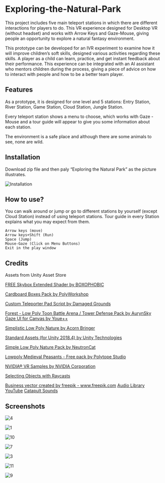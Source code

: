 # Exploring-the-Natural-Park
This project includes five main teleport stations in which there are different interactions for players to do. This VR experience designed for Desktop VR (without headset) and works with Arrow Keys and Gaze-Mouse, giving people an opportunity to explore a natural fantasy environment.

This prototype can be developed for an IVR experiment to examine how it will improve children’s soft skills, designed various activities regarding these skills. A player as a child can learn, practice, and get instant feedback about their performance. 
This experience can be integrated with an AI assistant who mentors children during the process, giving a piece of advice on how to interact with people and how to be a better team player. 

## Features
As a prototype, it is designed for one level and 5 stations: Entry Station, River Station, Game Station, Cloud Station, Jungle Station. 

Every teleport station shows a menu to choose, which works with Gaze -Mouse and a tour guide will appear to give you some information about each station.

The environment is a safe place and although there are some animals to see, none are wild. 

## Installation
Download zip file and then paly “Exploring the Natural Park” as the picture illustrates. 

![Installation](https://user-images.githubusercontent.com/46788927/104607571-34738080-5696-11eb-9725-f397cf8c0772.png)

## How to use?

You can walk around or jump or go to different stations by yourself (except Cloud Station) instead of using teleport stations. Tour guide in every Station explains what you may expect from them.

```
Arrow keys (move)
Arrow keys+Shift (Run)
Space (Jump)
Mouse-Gaze (Click on Menu Buttons)
Exit in the play window
```
## Credits

Assets from Unity Asset Store

[FREE Skybox Extended Shader by BOXOPHOBIC](https://assetstore.unity.com/packages/vfx/shaders/free-skybox-extended-shader-107400)

[Cardboard Boxes Pack by PolyWorkshop](https://assetstore.unity.com/packages/3d/props/cardboard-boxes-pack-30695)

[Custom Teleporter Pad Script by Damaged Grounds](https://assetstore.unity.com/packages/tools/custom-teleporter-pad-script-20098)

[Forest - Low Poly Toon Battle Arena / Tower Defense Pack by AurynSky](https://assetstore.unity.com/packages/3d/environments/forest-low-poly-toon-battle-arena-tower-defense-pack-100080)
[Gaze UI for Canvas by Youe++](https://assetstore.unity.com/packages/tools/gui/gaze-ui-for-canvas-70881)

[Simplistic Low Poly Nature by Acorn Bringer](https://assetstore.unity.com/packages/3d/environments/simplistic-low-poly-nature-93894)

[Standard Assets (for Unity 2018.4) by Unity Technologies](https://assetstore.unity.com/packages/essentials/asset-packs/standard-assets-for-unity-2018-4-32351)

[Simple Low Poly Nature Pack by NeutronCat](https://assetstore.unity.com/packages/3d/environments/landscapes/simple-low-poly-nature-pack-157552)

[Lowpoly Medieval Peasants - Free pack by Polytope Studio](https://assetstore.unity.com/packages/3d/characters/humanoids/humans/lowpoly-medieval-peasants-free-pack-122225)

[NVIDIA® VR Samples by NVIDIA Corporation](https://assetstore.unity.com/packages/templates/tutorials/nvidia-vr-samples-88648)

[Selecting Objects with Raycasts](https://www.patreon.com/posts/25656838)

<a href='https://www.freepik.com/vectors/business'>Business vector created by freepik - www.freepik.com</a>
[Audio Library YouTube]()
[Catapult Sounds](https://soundbible.com/tags-catapult.html)

## Screenshots
![4](https://user-images.githubusercontent.com/46788927/104606510-11949c80-5695-11eb-9692-a5380245058c.jpg)

![1](https://user-images.githubusercontent.com/46788927/104606532-178a7d80-5695-11eb-8a92-363022a6a78a.jpg)

![10](https://user-images.githubusercontent.com/46788927/104606579-27a25d00-5695-11eb-97cf-f43be596116e.jpg)

![7](https://user-images.githubusercontent.com/46788927/104606657-40127780-5695-11eb-8482-b4c5506a0d9e.jpg)

![3](https://user-images.githubusercontent.com/46788927/104606689-443e9500-5695-11eb-88f4-45d8d145387d.jpg)

![11](https://user-images.githubusercontent.com/46788927/104606702-49034900-5695-11eb-80cd-301e097190e0.jpg)

![9](https://user-images.githubusercontent.com/46788927/104606720-4c96d000-5695-11eb-8a54-96bde822a710.jpg)
 



